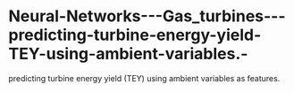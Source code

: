 # Neural-Networks---Gas_turbines---predicting-turbine-energy-yield-TEY-using-ambient-variables.-
predicting turbine energy yield (TEY) using ambient variables as features.
